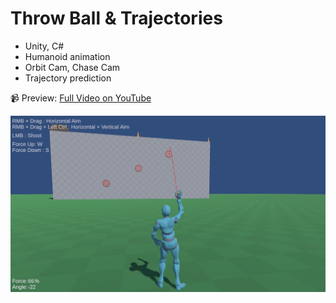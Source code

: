 # Throw Ball & Trajectories

- Unity, C#
- Humanoid animation
- Orbit Cam, Chase Cam
- Trajectory prediction

📹 Preview: [Full Video on YouTube](https://www.youtube.com/watch?v=-iQthQb4b_c)

![Preview](throw-ball.png)

